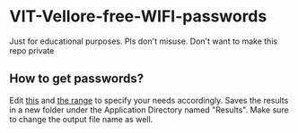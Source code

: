 # VIT-Vellore-free-WIFI-passwords
Just for educational purposes. Pls don't misuse. Don't want to make this repo private

## How to get passwords?

Edit [this](https://github.com/rishav394/VIT-Vellore-free-WIFI-passwords/blob/master/main.py#L41) and [the range](https://github.com/rishav394/VIT-Vellore-free-WIFI-passwords/blob/master/main.py#L37) to specify your needs accordingly.
Saves the results in a new folder under the Application Directory named "Results". Make sure to change the output file name as well.

